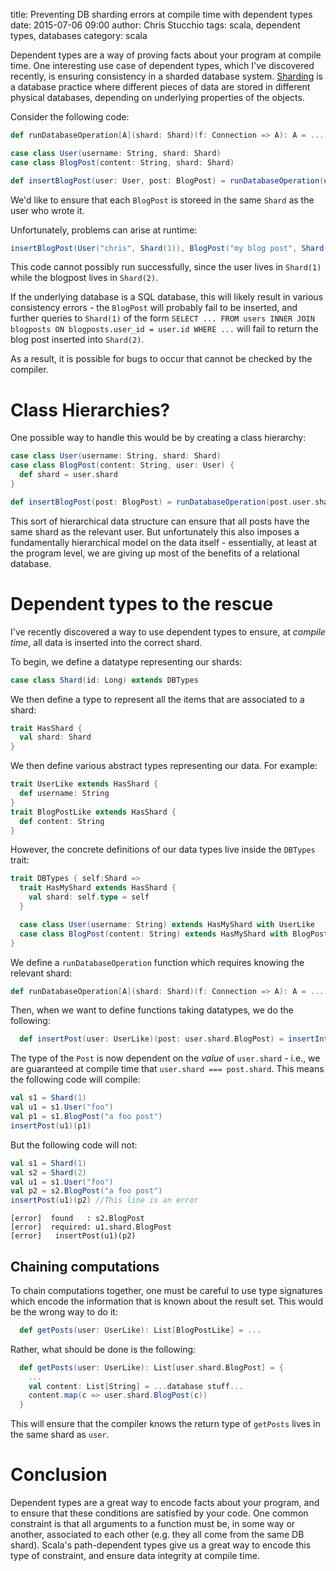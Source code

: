 title: Preventing DB sharding errors at compile time with dependent types
date: 2015-07-06 09:00
author: Chris Stucchio
tags: scala, dependent types, databases
category: scala

Dependent types are a way of proving facts about your program at compile time. One interesting use case of dependent types, which I've discovered recently, is ensuring consistency in a sharded database system. [Sharding](https://en.wikipedia.org/wiki/Shard_(database_architecture)) is a database practice where different pieces of data are stored in different physical databases, depending on underlying properties of the objects.

Consider the following code:

```scala
def runDatabaseOperation[A](shard: Shard)(f: Connection => A): A = ...

case class User(username: String, shard: Shard)
case class BlogPost(content: String, shard: Shard)

def insertBlogPost(user: User, post: BlogPost) = runDatabaseOperation(user.shard)(conn => ...)
```

We'd like to ensure that each `BlogPost` is storeed in the same `Shard` as the user who wrote it.

Unfortunately, problems can arise at runtime:

```scala
insertBlogPost(User("chris", Shard(1)), BlogPost("my blog post", Shard(2)))
```

This code cannot possibly run successfully, since the user lives in `Shard(1)` while the blogpost lives in `Shard(2)`.

If the underlying database is a SQL database, this will likely result in various consistency errors - the `BlogPost` will probably fail to be inserted, and further queries to `Shard(1)` of the form `SELECT ... FROM users INNER JOIN blogposts ON blogposts.user_id = user.id WHERE ...` will fail to return the blog post inserted into `Shard(2)`.

As a result, it is possible for bugs to occur that cannot be checked by the compiler.

# Class Hierarchies?

One possible way to handle this would be by creating a class hierarchy:

```scala
case class User(username: String, shard: Shard)
case class BlogPost(content: String, user: User) {
  def shard = user.shard
}

def insertBlogPost(post: BlogPost) = runDatabaseOperation(post.user.shard)(conn => ...)
```

This sort of hierarchical data structure can ensure that all posts have the same shard as the relevant user. But unfortunately this also imposes a fundamentally hierarchical model on the data itself - essentially, at least at the program level, we are giving up most of the benefits of a relational database.

# Dependent types to the rescue

I've recently discovered a way to use dependent types to ensure, at *compile time*, all data is inserted into the correct shard.

To begin, we define a datatype representing our shards:

```scala
case class Shard(id: Long) extends DBTypes
```

We then define a type to represent all the items that are associated to a shard:

```scala
trait HasShard {
  val shard: Shard
}
```

We then define various abstract types representing our data. For example:

```scala
trait UserLike extends HasShard {
  def username: String
}
trait BlogPostLike extends HasShard {
  def content: String
}
```

However, the concrete definitions of our data types live inside the `DBTypes` trait:

```scala
trait DBTypes { self:Shard =>
  trait HasMyShard extends HasShard {
    val shard: self.type = self
  }

  case class User(username: String) extends HasMyShard with UserLike
  case class BlogPost(content: String) extends HasMyShard with BlogPostLike
}
```

We define a `runDatabaseOperation` function which requires knowing the relevant shard:

```scala
def runDatabaseOperation[A](shard: Shard)(f: Connection => A): A = ...
```

Then, when we want to define functions taking datatypes, we do the following:

```scala
  def insertPost(user: UserLike)(post: user.shard.BlogPost) = insertIntoDB(user.shard)(...)
```

The type of the `Post` is now dependent on the *value* of `user.shard` - i.e., we are guaranteed at compile time that `user.shard === post.shard`. This means the following code will compile:

```scala
val s1 = Shard(1)
val u1 = s1.User("foo")
val p1 = s1.BlogPost("a foo post")
insertPost(u1)(p1)
```

But the following code will not:

```scala
val s1 = Shard(1)
val s2 = Shard(2)
val u1 = s1.User("foo")
val p2 = s2.BlogPost("a foo post")
insertPost(u1)(p2) //This line is an error
```
```
[error]  found   : s2.BlogPost
[error]  required: u1.shard.BlogPost
[error]   insertPost(u1)(p2)
```

## Chaining computations

To chain computations together, one must be careful to use type signatures which encode the information that is known about the result set. This would be the wrong way to do it:

```scala
  def getPosts(user: UserLike): List[BlogPostLike] = ...
```

Rather, what should be done is the following:

```scala
  def getPosts(user: UserLike): List[user.shard.BlogPost] = {
    ...
    val content: List[String] = ...database stuff...
    content.map(c => user.shard.BlogPost(c))
  }
```

This will ensure that the compiler knows the return type of `getPosts` lives in the same shard as `user`.

# Conclusion

Dependent types are a great way to encode facts about your program, and to ensure that these conditions are satisfied by your code. One common constraint is that all arguments to a function must be, in some way or another, associated to each other (e.g. they all come from the same DB shard). Scala's path-dependent types give us a great way to encode this type of constraint, and ensure data integrity at compile time.
